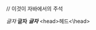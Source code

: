 <!-- 이곳은 아마 주석처리가 되지 않을까요? -->
// 이것이 자바에서의 주석
<!-- (여기에 뭘 넣어도 주석처리가 되어 안보인답니다.)-->
*글자*
**글자**
***글자***
<head\>헤드<\head>
